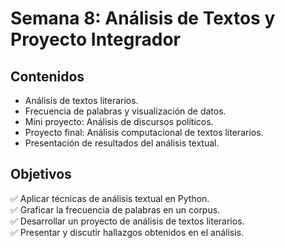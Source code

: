 # Semana 8: Análisis de Textos y Proyecto Integrador  

## Contenidos  

- Análisis de textos literarios.  
- Frecuencia de palabras y visualización de datos.  
- Mini proyecto: Análisis de discursos políticos.  
- Proyecto final: Análisis computacional de textos literarios.  
- Presentación de resultados del análisis textual.  

## Objetivos  

✅ Aplicar técnicas de análisis textual en Python.  
✅ Graficar la frecuencia de palabras en un corpus.  
✅ Desarrollar un proyecto de análisis de textos literarios.  
✅ Presentar y discutir hallazgos obtenidos en el análisis.  
